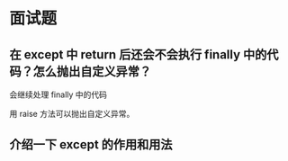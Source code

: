 # 面试题

## 在 except 中 return 后还会不会执行 finally 中的代码？怎么抛出自定义异常？

会继续处理 finally 中的代码

用 raise 方法可以抛出自定义异常。

## 介绍一下 except 的作用和用法

